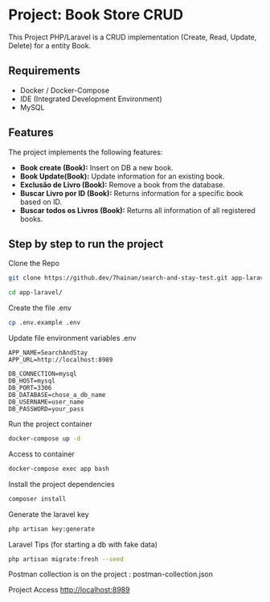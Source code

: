 # Project: Book Store CRUD

This Project PHP/Laravel is a CRUD implementation (Create, Read, Update, Delete) for a entity Book.

## Requirements

- Docker / Docker-Compose
- IDE (Integrated Development Environment)
- MySQL

## Features

The project implements the following features:

- **Book create (Book):** Insert on DB a new book.
- **Book Update(Book):** Update information for an existing book.
- **Exclusão de Livro (Book):** Remove a book from the database.
- **Buscar Livro por ID (Book):** Returns information for a specific book based on ID.
- **Buscar todos os Livros (Book):** Returns all information of all registered books.


## Step by step to run the project
Clone the Repo
```sh
git clone https://github.dev/7hainan/search-and-stay-test.git app-laravel
```
```sh
cd app-laravel/
```


Create the file .env
```sh
cp .env.example .env
```


Update file environment variables .env
```dosini
APP_NAME=SearchAndStay
APP_URL=http://localhost:8989

DB_CONNECTION=mysql
DB_HOST=mysql
DB_PORT=3306
DB_DATABASE=chose_a_db_name
DB_USERNAME=user_name
DB_PASSWORD=your_pass
```


Run the project container
```sh
docker-compose up -d
```


Access to container
```sh
docker-compose exec app bash
```


Install the project dependencies
```sh
composer install
```


Generate the laravel key
```sh
php artisan key:generate
```
Laravel Tips (for starting a db with fake data)
```sh
php artisan migrate:fresh --seed
```
Postman collection is on the project : postman-collection.json

Project Access
[http://localhost:8989](http://localhost:8989)
